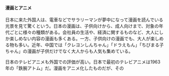 #### 漫画とアニメ
日本に来た外国人は、電車などでサラリーマンが夢中になって漫画を読んでいる光景を見て驚くという。日本の漫画は、子供向けから、成人向けまで、対象の年代ごとに様々の種類がある。会社員の生活や、経済に関するものなど、大人にしか楽しめない内容の漫画も多くある。一方、子供向けの漫画でも、大人が楽しめる物も多い。近年、中国では「クレヨンしんちゃん」「ドラえもん」「ちびまる子ちゃん」の漫画が子供だけでなく大人からも人気も集めている。

日本のテレビアニメも外国での評価が高い。日本で最初のテレビアニメは1963年の「鉄腕アトム」だ。漫画をアニメ化したものだが、その
